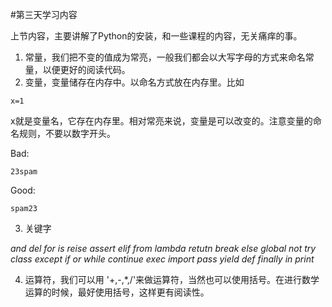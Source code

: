 #第三天学习内容

上节内容，主要讲解了Python的安装，和一些课程的内容，无关痛痒的事。

1. 常量，我们把不变的值成为常亮，一般我们都会以大写字母的方式来命名常量，以便更好的阅读代码。
2. 变量，变量储存在内存中。以命名方式放在内存里。比如

`x=1`

x就是变量名，它存在内存里。相对常亮来说，变量是可以改变的。注意变量的命名规则，不要以数字开头。

Bad:

`23spam`

Good:

`spam23`

3. 关键字

*_and    del    for    is    reise    assert    elif    from    lambda     retutn    break    else    global    not    try    class    except    if    or    while    continue    exec    import    pass    yield    def    finally    in    print_*

4. 运算符，我们可以用 '+,-,*,/'来做运算符，当然也可以使用括号。在进行数学运算的时候，最好使用括号，这样更有阅读性。
